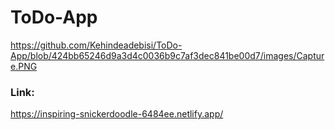 # ToDo-App
https://github.com/Kehindeadebisi/ToDo-App/blob/424bb65246d9a3d4c0036b9c7af3dec841be00d7/images/Capture.PNG
### Link:
https://inspiring-snickerdoodle-6484ee.netlify.app/
